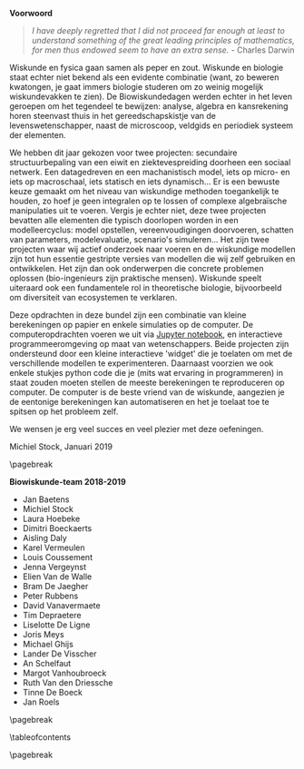 **Voorwoord**

> *I have deeply regretted that I did not proceed far enough at least to understand something of the great leading principles of mathematics, for men thus endowed seem to have an extra sense.* - Charles Darwin

Wiskunde en fysica gaan samen als peper en zout. Wiskunde en biologie staat echter niet bekend als een evidente combinatie (want, zo beweren kwatongen, je gaat immers biologie studeren om zo weinig mogelijk wiskundevakken te zien). De Biowiskundedagen werden echter in het leven geroepen om het tegendeel te bewijzen: analyse, algebra en kansrekening horen steenvast thuis in het gereedschapskistje van de levenswetenschapper, naast de microscoop, veldgids en periodiek systeem der elementen.

We hebben dit jaar gekozen voor twee projecten: secundaire structuurbepaling van een eiwit en ziektevespreiding doorheen een sociaal netwerk. Een datagedreven en een machanistisch model, iets op micro- en iets op macroschaal, iets statisch en iets dynamisch... Er is een bewuste keuze gemaakt om het niveau van wiskundige methoden toegankelijk te houden, zo hoef je geen integralen op te lossen of complexe algebraïsche manipulaties uit te voeren. Vergis je echter niet, deze twee projecten bevatten alle elementen die typisch doorlopen worden in een modelleercyclus: model opstellen, vereenvoudigingen doorvoeren, schatten van parameters, modelevaluatie, scenario's simuleren... Het zijn twee projecten waar wij actief onderzoek naar voeren en de wiskundige modellen zijn tot hun essentie gestripte versies van modellen die wij zelf gebruiken en ontwikkelen. Het zijn dan ook onderwerpen die concrete problemen oplossen (bio-ingenieurs zijn praktische mensen). Wiskunde speelt uiteraard ook een fundamentele rol in theoretische biologie, bijvoorbeeld om diversiteit van ecosystemen te verklaren.

Deze opdrachten in deze bundel zijn een combinatie van kleine berekeningen op papier en enkele simulaties op de computer. De computeropdrachten voeren we uit via [Jupyter notebook](https://jupyter.org/), en interactieve programmeeromgeving op maat van wetenschappers. Beide projecten zijn ondersteund door een kleine interactieve 'widget' die je toelaten om met de verschillende modellen te experimenteren. Daarnaast voorzien we ook enkele stukjes python code die je (mits wat ervaring in programmeren) in staat zouden moeten stellen de meeste berekeningen te reproduceren op computer. De computer is de beste vriend van de wiskunde, aangezien je de eentonige berekeningen kan automatiseren en het je toelaat toe te spitsen op het probleem zelf.

We wensen je erg veel succes en veel plezier met deze oefeningen.

Michiel Stock, Januari 2019

\pagebreak

**Biowiskunde-team 2018-2019**

- Jan Baetens
- Michiel Stock
- Laura Hoebeke
- Dimitri Boeckaerts
- Aisling Daly
- Karel Vermeulen
- Louis Coussement
- Jenna Vergeynst
- Elien Van de Walle
- Bram De Jaegher
- Peter Rubbens
- David Vanavermaete
- Tim Depraetere
- Liselotte De Ligne
- Joris Meys
- Michael Ghijs
- Lander De Visscher
- An Schelfaut
- Margot Vanhoubroeck
- Ruth Van den Driessche
- Tinne De Boeck
- Jan Roels

\pagebreak

\tableofcontents

\pagebreak

